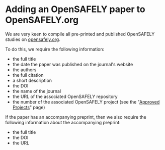 # Adding an OpenSAFELY paper to OpenSAFELY.org

We are very keen to compile all pre-printed and published OpenSAFELY studies on [opensafely.org](https://www.opensafely.org).

To do this, we require the following information:

* the full title
* the date the paper was published on the journal's website
* the authors
* the full citation
* a short description
* the DOI
* the name of the journal
* the URL of the associated OpenSAFELY repository
* the number of the associated OpenSAFELY project (see the "[Approved Projects](https://www.opensafely.org/approved-projects/)" page)

If the paper has an accompanying preprint,
then we also require the following information about the accompanying preprint:

* the full title
* the DOI
* the URL
